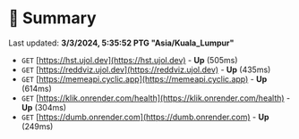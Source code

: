# 📖 Summary
Last updated: **3/3/2024, 5:35:52 PTG "Asia/Kuala_Lumpur"**

- `GET` [https://hst.ujol.dev](https://hst.ujol.dev) - **Up** (505ms)
- `GET` [https://reddviz.ujol.dev](https://reddviz.ujol.dev) - **Up** (435ms)
- `GET` [https://memeapi.cyclic.app](https://memeapi.cyclic.app) - **Up** (614ms)
- `GET` [https://klik.onrender.com/health](https://klik.onrender.com/health) - **Up** (304ms)
- `GET` [https://dumb.onrender.com](https://dumb.onrender.com) - **Up** (249ms)
